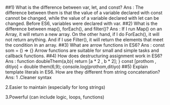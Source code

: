 ##1) What is the difference between var, let, and const?
Ans : The difference between them is that the value of a variable declared with const cannot be changed, while the value of a variable declared with let can be changed. Before ES6, variables were declared with var.
##2) What is the difference between map(), forEach(), and filter()?
Ans : If I run Map() on an Array, it will return a new array. On the other hand, if I do ForEach(), it will not return anything. And if I use Filter(), it will return the elements that meet the condition in an array.
##3) What are arrow functions in ES6?
Ans : const som = () => {}
Arrow functions are suitable for small and simple tasks and callback functions.
##4) How does destructuring assignment work in ES6?
Ans : function doubleThem(a,b){ return [a * 2 , b * 2]; } 
const [prothom , ditiyo] = double them(6,9);
console.log(prothom,ditiyo)
##5) Explain template literals in ES6. How are they different from string concatenation?
Ans: 1 .Cleaner syntax

2.Easier to maintain (especially for long strings)

3.Powerful (can include logic, loops, functions)
